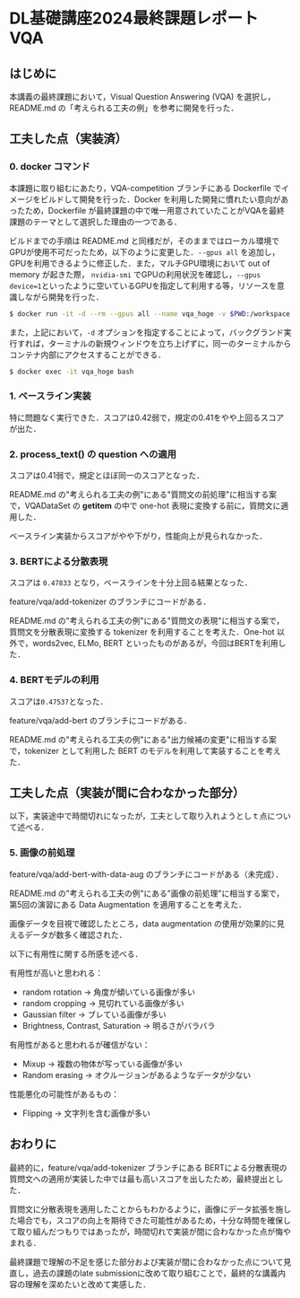 # DL基礎講座2024最終課題レポート VQA

## はじめに
本講義の最終課題において，Visual Question Answering (VQA) を選択し，README.md の「考えられる工夫の例」を参考に開発を行った．

## 工夫した点（実装済）
### 0. docker コマンド
本課題に取り組むにあたり，VQA-competition ブランチにある Dockerfile でイメージをビルドして開発を行った．Docker を利用した開発に慣れたい意向があったため，Dockerfile が最終課題の中で唯一用意されていたことがVQAを最終課題のテーマとして選択した理由の一つである．

ビルドまでの手順は README.md と同様だが，そのままではローカル環境でGPUが使用不可だったため，以下のように変更した．`--gpus all` を追加し，GPUを利用できるように修正した．また，マルチGPU環境において out of memory が起きた際， `nvidia-smi` でGPUの利用状況を確認し，`--gpus device=1`といったように空いているGPUを指定して利用する等，リソースを意識しながら開発を行った．
```bash
$ docker run -it -d --rm --gpus all --name vqa_hoge -v $PWD:/workspace -w /workspace vqa-0.0.0 bash
```
また，上記において，`-d` オプションを指定することによって，バックグランド実行すれば，ターミナルの新規ウィンドウを立ち上げずに，同一のターミナルからコンテナ内部にアクセスすることができる．
```bash
$ docker exec -it vqa_hoge bash
```
### 1. ベースライン実装
特に問題なく実行できた．スコアは0.42弱で，規定の0.41をやや上回るスコアが出た．

### 2. process_text() の question への適用
スコアは0.41弱で，規定とほぼ同一のスコアとなった．

README.md の"考えられる工夫の例"にある"質問文の前処理"に相当する案で，VQADataSet の __getitem__ の中で one-hot 表現に変換する前に，質問文に適用した．

ベースライン実装からスコアがやや下がり，性能向上が見られなかった．

### 3. BERTによる分散表現
スコアは `0.47833` となり，ベースラインを十分上回る結果となった．

feature/vqa/add-tokenizer のブランチにコードがある．

README.md の"考えられる工夫の例"にある"質問文の表現"に相当する案で，質問文を分散表現に変換する tokenizer を利用することを考えた．One-hot 以外で，words2vec, ELMo, BERT といったものがあるが，今回はBERTを利用した．

### 4. BERTモデルの利用
スコアは`0.47537`となった．

feature/vqa/add-bert のブランチにコードがある．

README.md の"考えられる工夫の例"にある"出力候補の変更"に相当する案で，tokenizer として利用した BERT のモデルを利用して実装することを考えた．

## 工夫した点（実装が間に合わなかった部分）

以下，実装途中で時間切れになったが，工夫として取り入れようとしｔ点について述べる．

### 5. 画像の前処理

feature/vqa/add-bert-with-data-aug のブランチにコードがある（未完成）．

README.md の"考えられる工夫の例"にある"画像の前処理"に相当する案で，第5回の演習にある Data Augmentation を適用することを考えた．

画像データを目視で確認したところ，data augmentation の使用が効果的に見えるデータが数多く確認された．

以下に有用性に関する所感を述べる．

有用性が高いと思われる：
- random rotation -> 角度が傾いている画像が多い
- random cropping -> 見切れている画像が多い
- Gaussian filter -> ブレている画像が多い
- Brightness, Contrast, Saturation -> 明るさがバラバラ 

有用性があると思われるが確信がない：
- Mixup -> 複数の物体が写っている画像が多い
- Random erasing -> オクルージョンがあるようなデータが少ない

性能悪化の可能性があるもの：
- Flipping -> 文字列を含む画像が多い

## おわりに
最終的に，feature/vqa/add-tokenizer ブランチにある BERTによる分散表現の質問文への適用が実装した中では最も高いスコアを出したため，最終提出とした．

質問文に分散表現を適用したことからもわかるように，画像にデータ拡張を施した場合でも，スコアの向上を期待できた可能性があるため，十分な時間を確保して取り組んだつもりではあったが，時間切れで実装が間に合わなかった点が悔やまれる．

最終課題で理解の不足を感じた部分および実装が間に合わなかった点について見直し，過去の課題のlate submissionに改めて取り組むことで，最終的な講義内容の理解を深めたいと改めて実感した．